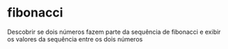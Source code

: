 # fibonacci
Descobrir se dois números fazem parte da sequência de fibonacci e exibir os valores da sequência entre os dois números
